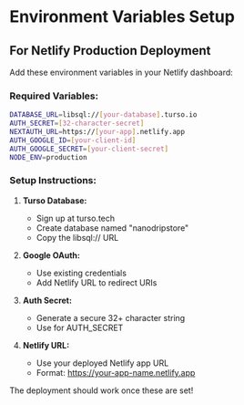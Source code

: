 # Environment Variables Setup

## For Netlify Production Deployment

Add these environment variables in your Netlify dashboard:

### Required Variables:

```bash
DATABASE_URL=libsql://[your-database].turso.io
AUTH_SECRET=[32-character-secret]
NEXTAUTH_URL=https://[your-app].netlify.app
AUTH_GOOGLE_ID=[your-client-id]
AUTH_GOOGLE_SECRET=[your-client-secret]  
NODE_ENV=production
```

### Setup Instructions:

1. **Turso Database:**
   - Sign up at turso.tech
   - Create database named "nanodripstore"
   - Copy the libsql:// URL

2. **Google OAuth:**
   - Use existing credentials
   - Add Netlify URL to redirect URIs

3. **Auth Secret:**
   - Generate a secure 32+ character string
   - Use for AUTH_SECRET

4. **Netlify URL:**
   - Use your deployed Netlify app URL
   - Format: https://your-app-name.netlify.app

The deployment should work once these are set!
